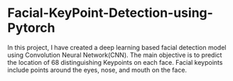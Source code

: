 # Facial-KeyPoint-Detection-using-Pytorch

In this project, I have created a deep learning based facial detection model using Convolution Neural Network(CNN). The main objective is to predict the location of 68 distinguishing Keypoints on each face. Facial keypoints include points around the eyes, nose, and mouth on the face. 
